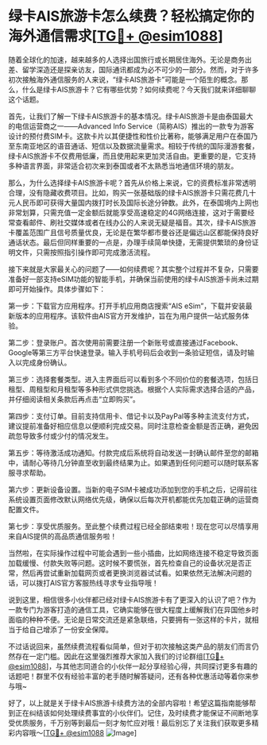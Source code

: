 # 绿卡AIS旅游卡怎么续费？轻松搞定你的海外通信需求[[TG💪+ @esim1088](https://t.me/s/esim1088)]

随着全球化的加速，越来越多的人选择出国旅行或长期居住海外。无论是商务出差、留学深造还是探亲访友，国际通讯都成为必不可少的一部分。然而，对于许多初次接触海外通信服务的人来说，“绿卡AIS旅游卡”可能是一个陌生的概念。那么，什么是绿卡AIS旅游卡？它有哪些优势？如何续费呢？今天我们就来详细聊聊这个话题。

首先，让我们了解一下绿卡AIS旅游卡的基本情况。绿卡AIS旅游卡是由泰国最大的电信运营商之一——Advanced Info Service（简称AIS）推出的一款专为游客设计的预付费SIM卡。这款卡片以其便捷性和性价比著称，能够满足用户在泰国乃至东南亚地区的语音通话、短信以及数据流量需求。相较于传统的国际漫游套餐，绿卡AIS旅游卡不仅费用低廉，而且使用起来更加灵活自由。更重要的是，它支持多种语言界面，非常适合初次来到泰国或者不太熟悉当地通信环境的朋友。

那么，为什么选择绿卡AIS旅游卡呢？首先从价格上来说，它的资费标准非常透明合理，没有隐藏收费项目。比如，购买一张基础版的绿卡AIS旅游卡只需花费几十元人民币即可获得大量国内拨打时长及国际长途分钟数。此外，在泰国境内上网也非常划算，只需充值一定金额后就能享受高速稳定的4G网络连接，这对于需要经常查看邮件、刷社交媒体或者在线办公的人来说无疑是福音。其次，绿卡AIS旅游卡覆盖范围广且信号质量优良，无论是在繁华都市曼谷还是偏远山区都能保持良好通话状态。最后但同样重要的一点是，办理手续简单快捷，无需提供繁琐的身份证明文件，只需按照指引操作即可完成激活流程。

接下来就是大家最关心的问题了——如何续费呢？其实整个过程并不复杂，只需要准备好一部支持eSIM功能的智能手机，并确保当前使用的绿卡AIS旅游卡尚未过期即可开始操作。具体步骤如下：

第一步：下载官方应用程序。打开手机应用商店搜索“AIS eSim”，下载并安装最新版本的应用程序。该软件由AIS官方开发维护，旨在为用户提供一站式服务体验。

第二步：登录账户。首次使用前需要注册一个新账号或直接通过Facebook、Google等第三方平台快速登录。输入手机号码后会收到一条验证短信，请及时输入以完成身份确认。

第三步：选择套餐类型。进入主界面后可以看到多个不同价位的套餐选项，包括日租型、周租型和月租型等多种形式供您挑选。根据个人实际需求选择合适的产品，并仔细阅读相关条款后再点击“立即购买”。

第四步：支付订单。目前支持信用卡、借记卡以及PayPal等多种主流支付方式，建议提前准备好相应信息以便顺利完成交易。同时注意检查金额是否正确，避免因疏忽导致多付或少付的情况发生。

第五步：等待激活成功通知。付款完成后系统将自动发送一封确认邮件至您的邮箱中，请耐心等待几分钟直至收到最终结果为止。如果遇到任何问题可以随时联系客服寻求帮助。

第六步：更新设备设置。当新的电子SIM卡被成功添加到您的手机之后，记得前往系统设置页面修改默认网络优先级，确保以后每次开机都能优先加载正确的运营商配置文件。

第七步：享受优质服务。至此整个续费过程已经全部结束啦！现在您可以尽情享用来自AIS提供的高品质通信服务啦！

当然啦，在实际操作过程中可能会遇到一些小插曲，比如网络连接不稳定导致页面加载缓慢、付款失败等问题。这时候不要慌张，首先检查自己的设备状况是否正常，然后再尝试重新加载网页或者更换浏览器试试看。如果依然无法解决问题的话，可以拨打AIS官方客服热线寻求专业指导哦！

说到这里，相信很多小伙伴都已经对绿卡AIS旅游卡有了更深入的认识了吧？作为一款专门为游客打造的通信工具，它确实能够在很大程度上缓解我们在异国他乡时面临的种种不便。无论是日常交流还是紧急联络，只要拥有一张这样的卡片，就相当于给自己增添了一份安全保障。

不过话说回来，虽然续费流程看似简单，但对于初次接触这类产品的朋友们而言仍然存在一定门槛。因此在这里强烈推荐大家加入我们的讨论群组[[TG💪+ @esim1088](https://t.me/s/esim1088)]，与其他志同道合的小伙伴一起分享经验心得，共同探讨更多有趣的话题吧！群里不仅有经验丰富的老手随时解答疑问，还有各种优惠活动等着你来参与哦~

好了，以上就是关于绿卡AIS旅游卡续费方法的全部内容啦！希望这篇指南能够帮到正在纠结该如何处理续费事宜的小伙伴们。记住，及时续费才能保证不间断地享受优质服务，千万别等到最后一刻才匆忙应对哦！最后别忘了关注我们获取更多精彩内容哦～[[TG💪+ @esim1088](https://t.me/s/esim1088) ![Image](https://i.postimg.cc/4NQfJmqS/Snipaste-2025-05-13-00-14-12.png)]